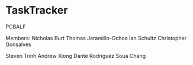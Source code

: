 # TaskTracker
PCBALF

Members: 
Nicholas Burt
Thomas Jaramillo-Ochoa
Ian Schultz
Christopher Gonsalves

Steven Trinh
Andrew Xiong
Dante Rodriguez
Soua Chang